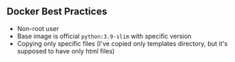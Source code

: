 ## Docker Best Practices

- Non-root user
- Base image is official `python:3.9-slim` with specific version
- Copying only specific files (I've copied only templates directory, but it's supposed to have only html files)
